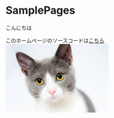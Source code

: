 # SamplePages
こんにちは

このホームページのソースコードは[こちら](https://github.com//makoto-cell/SamplePages/)
![猫の画像](./cat.jpg)